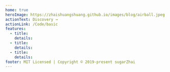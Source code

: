 ```yaml
---
home: true
heroImage: https://zhaishuangshuang.github.io/images/blog/airball.jpeg
actionText: Discovery →
actionLink: /Code/basic
features:
  - title:
    details:
  - title:
    details:
  - title:
    details:
footer: MIT Licensed | Copyright © 2019-present sugarZhai
---
```

